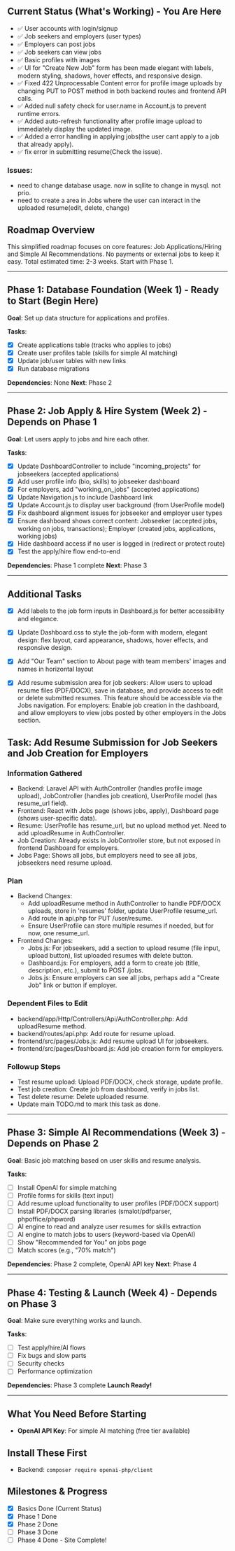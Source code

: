 ## Current Status (What's Working) - You Are Here
- ✅ User accounts with login/signup
- ✅ Job seekers and employers (user types)
- ✅ Employers can post jobs
- ✅ Job seekers can view jobs
- ✅ Basic profiles with images
- ✅ UI for "Create New Job" form has been made elegant with labels, modern styling, shadows, hover effects, and responsive design.
- ✅ Fixed 422 Unprocessable Content error for profile image uploads by changing PUT to POST method in both backend routes and frontend API calls.
- ✅ Added null safety check for user.name in Account.js to prevent runtime errors.
- ✅ Added auto-refresh functionality after profile image upload to immediately display the updated image.
- ✅ Added a error handling in applying jobs(the user cant apply to a job that already apply).
- ✅ fix error in submitting resume(Check the issue).


### Issues:
 - need to change database usage. now in sqllite to change in mysql. not prio. 
 - need to create a area in Jobs where the user can interact in the uploaded resume(edit, delete, change)


## Roadmap Overview
This simplified roadmap focuses on core features: Job Applications/Hiring and Simple AI Recommendations. No payments or external jobs to keep it easy. Total estimated time: 2-3 weeks. Start with Phase 1.

---

## Phase 1: Database Foundation (Week 1) - Ready to Start (Begin Here)
**Goal**: Set up data structure for applications and profiles.

**Tasks**:
- [x] Create applications table (tracks who applies to jobs)
- [x] Create user profiles table (skills for simple AI matching)
- [x] Update job/user tables with new links
- [x] Run database migrations

**Dependencies**: None
**Next**: Phase 2

---

## Phase 2: Job Apply & Hire System (Week 2) - Depends on Phase 1
**Goal**: Let users apply to jobs and hire each other.

**Tasks**:
- [x] Update DashboardController to include "incoming_projects" for jobseekers (accepted applications)
- [x] Add user profile info (bio, skills) to jobseeker dashboard
- [x] For employers, add "working_on_jobs" (accepted applications)
- [x] Update Navigation.js to include Dashboard link
- [x] Update Account.js to display user background (from UserProfile model)
- [x] Fix dashboard alignment issues for jobseeker and employer user types
- [x] Ensure dashboard shows correct content: Jobseeker (accepted jobs, working on jobs, transactions); Employer (created jobs, applications, working jobs)
- [x] Hide dashboard access if no user is logged in (redirect or protect route)
- [x] Test the apply/hire flow end-to-end

**Dependencies**: Phase 1 complete
**Next**: Phase 3

---

## Additional Tasks
- [x] Add labels to the job form inputs in Dashboard.js for better accessibility and elegance.
- [x] Update Dashboard.css to style the job-form with modern, elegant design: flex layout, card appearance, shadows, hover effects, and responsive design.
- [x] Add "Our Team" section to About page with team members' images and names in horizontal layout
- [x] Add resume submission area for job seekers: Allow users to upload resume files (PDF/DOCX), save in database, and provide access to edit or delete submitted resumes. This feature should be accessible via the Jobs navigation. For employers: Enable job creation in the dashboard, and allow employers to view jobs posted by other employers in the Jobs section.


## Task: Add Resume Submission for Job Seekers and Job Creation for Employers
### Information Gathered
- Backend: Laravel API with AuthController (handles profile image upload), JobController (handles job creation), UserProfile model (has resume_url field).
- Frontend: React with Jobs page (shows jobs, apply), Dashboard page (shows user-specific data).
- Resume: UserProfile has resume_url, but no upload method yet. Need to add uploadResume in AuthController.
- Job Creation: Already exists in JobController store, but not exposed in frontend Dashboard for employers.
- Jobs Page: Shows all jobs, but employers need to see all jobs, jobseekers need resume upload.

### Plan
- Backend Changes:
  - Add uploadResume method in AuthController to handle PDF/DOCX uploads, store in 'resumes' folder, update UserProfile resume_url.
  - Add route in api.php for PUT /user/resume.
  - Ensure UserProfile can store multiple resumes if needed, but for now, one resume_url.
- Frontend Changes:
  - Jobs.js: For jobseekers, add a section to upload resume (file input, upload button), list uploaded resumes with delete button.
  - Dashboard.js: For employers, add a form to create job (title, description, etc.), submit to POST /jobs.
  - Jobs.js: Ensure employers can see all jobs, perhaps add a "Create Job" link or button if employer.

### Dependent Files to Edit
- backend/app/Http/Controllers/Api/AuthController.php: Add uploadResume method.
- backend/routes/api.php: Add route for resume upload.
- frontend/src/pages/Jobs.js: Add resume upload UI for jobseekers.
- frontend/src/pages/Dashboard.js: Add job creation form for employers.

### Followup Steps
- Test resume upload: Upload PDF/DOCX, check storage, update profile.
- Test job creation: Create job from dashboard, verify in jobs list.
- Test delete resume: Delete uploaded resume.
- Update main TODO.md to mark this task as done.


---

## Phase 3: Simple AI Recommendations (Week 3) - Depends on Phase 2
**Goal**: Basic job matching based on user skills and resume analysis.

**Tasks**:
- [ ] Install OpenAI for simple matching
- [ ] Profile forms for skills (text input)
- [ ] Add resume upload functionality to user profiles (PDF/DOCX support)
- [ ] Install PDF/DOCX parsing libraries (smalot/pdfparser, phpoffice/phpword)
- [ ] AI engine to read and analyze user resumes for skills extraction
- [ ] AI engine to match jobs to users (keyword-based via OpenAI)
- [ ] Show "Recommended for You" on jobs page
- [ ] Match scores (e.g., "70% match")

**Dependencies**: Phase 2 complete, OpenAI API key
**Next**: Phase 4

---

## Phase 4: Testing & Launch (Week 4) - Depends on Phase 3
**Goal**: Make sure everything works and launch.

**Tasks**:
- [ ] Test apply/hire/AI flows
- [ ] Fix bugs and slow parts
- [ ] Security checks
- [ ] Performance optimization

**Dependencies**: Phase 3 complete
**Launch Ready!**

---

## What You Need Before Starting
- **OpenAI API Key**: For simple AI matching (free tier available)

## Install These First
- Backend: `composer require openai-php/client`

## Milestones & Progress
- [x] Basics Done (Current Status)
- [x] Phase 1 Done
- [x] Phase 2 Done
- [ ] Phase 3 Done
- [ ] Phase 4 Done - Site Complete!
